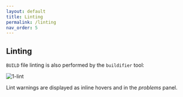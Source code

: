```yaml
---
layout: default
title: Linting
permalink: /linting
nav_order: 5
---
```


## Linting

<p></p>

`BUILD` file linting is also performed by the `buildifier` tool:

![1-lint](https://user-images.githubusercontent.com/50580/89370514-227cc300-d69e-11ea-8784-266e9756e8ec.gif)

Lint warnings are displayed as inline hovers and in the *problems* panel.